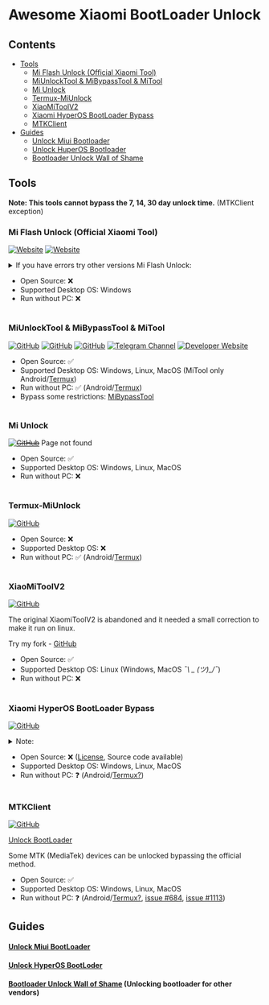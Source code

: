 
# Awesome Xiaomi BootLoader Unlock

## Contents
- [Tools](#tools)
  - [Mi Flash Unlock (Official Xiaomi Tool)](#mi-flash-unlock-official-xiaomi-tool)
  - [MiUnlockTool & MiBypassTool & MiTool](#miunlocktool--mibypasstool--mitool)
  - [Mi Unlock](#mi-unlock)
  - [Termux-MiUnlock](#termux-miunlock)
  - [XiaoMiToolV2](#xiaomitoolv2)
  - [Xiaomi HyperOS BootLoader Bypass](#xiaomi-hyperos-bootloader-bypass)
  - [MTKClient](#mtkclient)
- [Guides](#guides)
  - [Unlock Miui Bootloader](#unlock-miui-bootloader)
  - [Unlock HuperOS Bootloader](#unlock-hyperos-bootloder)
  - [Bootloader Unlock Wall of Shame](#bootloader-unlock-wall-of-shame-unlocking-bootloader-for-other-vendors)

## Tools

**Note: This tools cannot bypass the 7, 14, 30 day unlock time.** (MTKClient exception)

### Mi Flash Unlock (Official Xiaomi Tool)
[![Website](https://img.shields.io/static/v1?style=for-the-badge&message=WebSite_(Global)&color=181717&logo=Xiaomi&logoColor=orange&label=)](https://en.miui.com/unlock/download_en.html)
[![Website](https://img.shields.io/static/v1?style=for-the-badge&message=WebSite_(China)&color=181717&logo=Xiaomi&logoColor=orange&label=)](https://www.miui.com/unlock/download.html)

<details>
  <summary>If you have errors try other versions Mi Flash Unlock:</summary>

| Version    | Global                                                                                         | China                                                                                 |
| -----------|----------------------------------------------------------------------------------------------- | ------------------------------------------------------------------------------------- |
| 7.6.727.43 | [Link](https://miuirom.xiaomi.com/rom/u1106245679/7.6.727.43/miflash_unlock_en_7.6.727.43.zip) | [Link](https://cdn.cnbj1.fds.api.mi-img.com/flash-tool/miflash_unlock_7.6.727.43.zip) |
| 6.6.510.37 | [Link](https://miuirom.xiaomi.com/rom/u1106245679/6.6.510.37/miflash_unlock_en_6.6.510.37.zip) | [Link](https://cdn.cnbj1.fds.api.mi-img.com/flash-tool/miflash_unlock_6.6.510.37.zip) |
| 6.5.224.28 | [Link](https://miuirom.xiaomi.com/rom/u1106245679/6.5.224.28/miflash_unlock-en-6.5.224.28.zip) | ?                                                                                     |
| 5.5.224.24 | [Link](https://miuirom.xiaomi.com/rom/u1106245679/5.5.224.24/miflash_unlock-en-5.5.224.24.zip) | ?                                                                                     |

</details>

- Open Source: ❌
- Supported Desktop OS: Windows
- Run without РС: ❌

#

### MiUnlockTool & MiBypassTool & MiTool

[![GitHub](https://img.shields.io/static/v1?style=for-the-badge&message=GitHub&color=181717&logo=GitHub&logoColor=FFFFFF&label=)](https://github.com/offici5l/MiUnlockTool)
[![GitHub](https://img.shields.io/static/v1?style=for-the-badge&message=GitHub&color=181717&logo=GitHub&logoColor=FFFFFF&label=)](https://github.com/offici5l/MiBypassTool)
[![GitHub](https://img.shields.io/static/v1?style=for-the-badge&message=GitHub&color=181717&logo=GitHub&logoColor=FFFFFF&label=)](https://github.com/offici5l/MiTool)
[![Telegram Channel](https://img.shields.io/static/v1?style=for-the-badge&message=Telegram&color=181717&logo=Telegram&logoColor=blue&label=)](https://t.me/Offici5l_Channel)
[![Developer Website](https://img.shields.io/static/v1?style=for-the-badge&message=Developer_Website&color=181717&logoColor=orange&label=)](https://offici5l.github.io)

- Open Source: ✅
- Supported Desktop OS: Windows, Linux, MacOS (MiTool only Android/[Termux](https://github.com/termux/termux-app/releases/latest))
- Run without РС: ✅ (Android/[Termux](https://github.com/termux/termux-app/releases/latest))
- Bypass some restrictions: [MiBypassTool](https://github.com/offici5l/MiBypassTool)

#

### Mi Unlock
~~[![GitHub](https://img.shields.io/static/v1?style=for-the-badge&message=GitHub&color=181717&logo=GitHub&logoColor=FFFFFF&label=)](https://github.com/Canny1913/miunlock)~~ Page not found

- Open Source: ✅
- Supported Desktop OS: Windows, Linux, MacOS
- Run without РС: ❌

#

### Termux-MiUnlock
[![GitHub](https://img.shields.io/static/v1?style=for-the-badge&message=GitHub&color=181717&logo=GitHub&logoColor=FFFFFF&label=)](https://github.com/RohitVerma882/termux-miunlock)

- Open Source: ❌
- Supported Desktop OS: ❌
- Run without РС: ✅ (Android/[Termux](https://github.com/termux/termux-app/releases/latest))

#

### XiaoMiToolV2
[![GitHub](https://img.shields.io/static/v1?style=for-the-badge&message=GitHub&color=181717&logo=GitHub&logoColor=FFFFFF&label=)](https://github.com/francescotescari/XiaoMiToolV2)

The original XiaomiToolV2 is abandoned and it needed a small correction to make it run on linux.

Try my fork - [GitHub](https://github.com/topminipie/XiaoMiToolV2)

- Open Source: ✅
- Supported Desktop OS: Linux (Windows, MacOS *¯\ _ (ツ)_/¯*)
- Run without РС: ❌

#

### Xiaomi HyperOS BootLoader Bypass
[![GitHub](https://img.shields.io/static/v1?style=for-the-badge&message=GitHub&color=181717&logo=GitHub&logoColor=FFFFFF&label=)](https://github.com/MlgmXyysd/Xiaomi-HyperOS-BootLoader-Bypass)

<details>
  <summary>Note:</summary>

A PoC that exploits a vulnerability to bypass the Xiaomi HyperOS community restrictions of BootLoader unlocked account bindings. <br>
Only bypasses HyperOS bootloader restrictions (Does not unlock the bootloader), then you need to use the tools described above. <br>

</details>

- Open Source: ❌ ([License](https://github.com/MlgmXyysd/Xiaomi-HyperOS-BootLoader-Bypass#%EF%B8%8F-license), Source code available)
- Supported Desktop OS: Windows, Linux, MacOS
- Run without РС: ❓ (Android/[Termux?](https://github.com/termux/termux-app/releases/latest))

#

### MTKClient
[![GitHub](https://img.shields.io/static/v1?style=for-the-badge&message=GitHub&color=181717&logo=GitHub&logoColor=FFFFFF&label=)](https://github.com/bkerler/mtkclient)

[Unlock BootLoader](https://github.com/bkerler/mtkclient#unlock-bootloader)

Some MTK (MediaTek) devices can be unlocked bypassing the official method.

- Open Source: ✅
- Supported Desktop OS: Windows, Linux, MacOS
- Run without РС: ❓ (Android/[Termux?](https://github.com/termux/termux-app/releases/latest), [issue #684](https://github.com/bkerler/mtkclient/issues/684), [issue #1113](https://github.com/bkerler/mtkclient/issues/1113#issuecomment-2243611730))

## Guides

#### [Unlock Miui BootLoader](https://github.com/topminipie/XiaoMiToolV2/wiki/Unlock-Miui-BootLoader)

#### [Unlock HyperOS BootLoder](https://github.com/topminipie/XiaoMiToolV2/wiki/Unlock-HyperOS-BootLoader)

#### [Bootloader Unlock Wall of Shame](https://github.com/melontini/bootloader-unlock-wall-of-shame) (Unlocking bootloader for other vendors)
